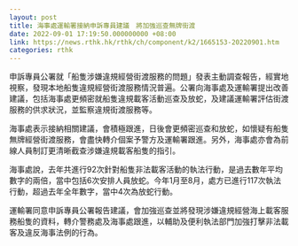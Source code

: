 ```yaml
---
layout: post
title: 海事處運輸署接納申訴專員建議　將加強巡查無牌街渡
date: 2022-09-01 17:19:50.000000000 +08:00
link: https://news.rthk.hk/rthk/ch/component/k2/1665153-20220901.htm
categories: rthk
---
```


申訴專員公署就「船隻涉嫌違規經營街渡服務的問題」發表主動調查報告，經實地視察，發現本地船隻違規經營街渡服務情況普遍。公署向海事處及運輸署提出改善建議，包括海事處更頻密就船隻違規載客活動巡查及放蛇，及建議運輸署評估街渡服務的供求狀況，並監察違規街渡服務等。

海事處表示接納相關建議，會積極跟進，日後會更頻密巡查和放蛇，如懷疑有船隻無牌經營街渡服務，會盡快轉介個案予警方及運輸署跟進。另外，海事處亦會為前線人員制訂更清晰截查涉嫌違規載客船隻的指引。

海事處說，去年共進行92次針對船隻非法載客活動的執法行動，是過去數年平均數字的兩倍，當中包括6次安排人員放蛇。今年1月至8月，處方已進行117次執法行動，超過去年全年數字，當中4次為放蛇行動。

運輸署同意申訴專員公署報告建議，會加強巡查並將發現涉嫌違規經營海上載客服務船隻的資料，轉介警務處及海事處跟進，以輔助及便利執法部門加強打擊非法載客及違反海事法例的行為。
